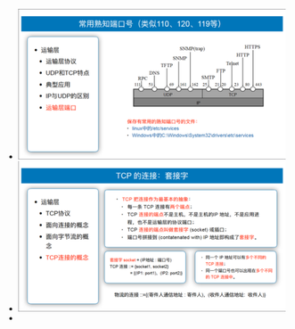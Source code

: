 + ![image-20231114171434516](./image-20231114171434516.png)
+ ![image-20231114172925162](./image-20231114172925162.png)
+ 